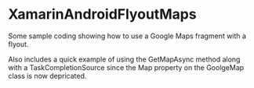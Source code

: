 # XamarinAndroidFlyoutMaps

Some sample coding showing how to use a Google Maps fragment with a flyout.

Also includes a quick example of using the GetMapAsync method along with a TaskCompletionSource since the Map property on the GoolgeMap class is now depricated.
